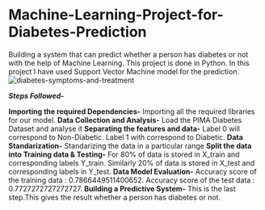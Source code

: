 # Machine-Learning-Project-for-Diabetes-Prediction
Building a system that can predict whether a person has diabetes or not with the help of Machine Learning. This project is done in Python. In this project I have used Support Vector Machine model for the prediction.
![diabetes-symptoms-and-treatment](https://github.com/harshitah2s4/Machine-Learning-Project-for-Diabetes-Prediction/assets/101599002/9a89f9c0-c670-4d0a-bfe7-7dc8484c7e36)

***Steps Followed-***

**Importing the required Dependencies-** Importing all the required libraries for our model.
**Data Collection and Analysis-** Load the PIMA Diabetes Dataset and analyse it
**Separating the features and data-** Label 0 will correspond to Non-Diabetic. Label 1 with correspond to Diabetic.
**Data Standarization-** Standarizing the data in a particular range
**Split the data into Training data & Testing-** For 80% of data  is stored in X_train and corresponding labels Y_train. Similarly 20% of data is stored in X_test and corresponding labels in Y_test.
 **Data Model Evaluation-** Accuracy score of the training data :  0.7866449511400652.
Accuracy score of the test data :  0.7727272727272727.
**Building a Predictive System-** This is the last step.This gives the result whether a person has diabetes or not.


